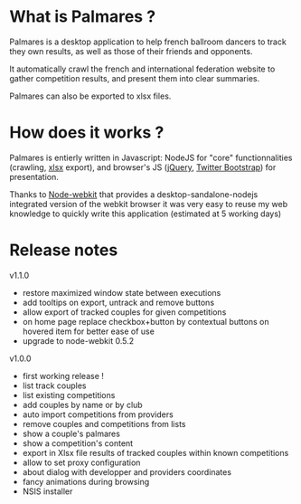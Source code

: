 # What is Palmares ?

Palmares is a desktop application to help french ballroom dancers to track they own results, as well as those of their friends and opponents.

It automatically crawl the french and international federation website to gather competition results, and present them into clear summaries.

Palmares can also be exported to xlsx files.

# How does it works ?

Palmares is entierly written in Javascript: NodeJS for "core" functionnalities (crawling, [xlsx](https://github.com/stephen-hardy/xlsx.js) export), and browser's JS ([jQuery](http://api.jquery.com/), [Twitter Bootstrap](http://twitter.github.io/bootstrap)) for presentation.

Thanks to [Node-webkit](https://github.com/rogerwang/node-webkit) that provides a desktop-sandalone-nodejs integrated version of the webkit browser it was very easy to reuse my web knowledge to quickly write this application (estimated at 5 working days)
  
# Release notes

v1.1.0

  - restore maximized window state between executions
  - add tooltips on export, untrack and remove buttons
  - allow export of tracked couples for given competitions
  - on home page replace checkbox+button by contextual buttons on hovered item for better ease of use
  - upgrade to node-webkit 0.5.2

v1.0.0
  
  - first working release !
  - list track couples
  - list existing competitions
  - add couples by name or by club
  - auto import competitions from providers
  - remove couples and competitions from lists
  - show a couple's palmares
  - show a competition's content
  - export in Xlsx file results of tracked couples within known competitions
  - allow to set proxy configuration
  - about dialog with developper and providers coordinates
  - fancy animations during browsing
  - NSIS installer
